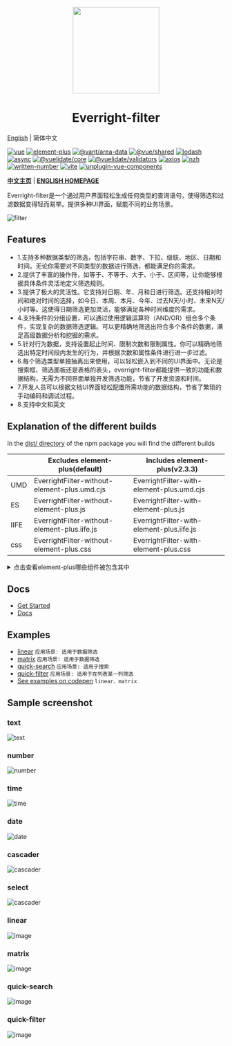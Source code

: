 <p align="center"><img height="200px" src="https://github.com/Liberty-liu/Liberty-liu/assets/21301475/0d71a431-d2d4-4f67-b8bb-d230f7dc258b"></p>
<h1 align="center">Everright-filter</h1>

[English](./README.md) | 简体中文

[![vue](https://img.shields.io/badge/vue-%3E%3D%203-green.svg)](https://vuejs.org/)
[![element-plus](https://img.shields.io/badge/element--plus-%3E%3D%202.3.1-green.svg)](https://element-plus.gitee.io/)
[![@vant/area-data](https://img.shields.io/badge/@vant/area--data-%3E%3D%201.4.1-green.svg)](https://github.com/vant-ui/vant.git)
[![@vue/shared](https://img.shields.io/badge/@vue/shared-%3E%3D%203.2.45-green.svg)](https://github.com/vuejs/core.git)
[![lodash](https://img.shields.io/badge/lodash--es-%3E%3D%204.17.21-green.svg)](https://lodash.com/custom-builds)
[![async](https://img.shields.io/badge/async-%3E%3D%203.2.4-green.svg)](https://caolan.github.io/async/)
[![@vuelidate/core](https://img.shields.io/badge/@vuelidate/core-%3E%3D%202.0.0-green.svg)](https://github.com/vuelidate/vuelidate)
[![@vuelidate/validators](https://img.shields.io/badge/@vuelidate/validators-%3E%3D%202.0.0-green.svg)](https://github.com/vuelidate/vuelidate)
[![axios](https://img.shields.io/badge/axios-%3E%3D%201.3.4-green.svg)](https://github.com/axios/axios)
[![nzh](https://img.shields.io/badge/nzh-%3E%3D%201.0.8-green.svg)](https://github.com/cnwhy/nzh.git)
[![written-number](https://img.shields.io/badge/written--number-%3E%3D%200.11.1-green.svg)](https://github.com/yamadapc/js-written-number)
[![vite](https://img.shields.io/badge/vite-%3E%3D%203.2.5-green.svg)](https://github.com/vitejs/vite.git)
[![unplugin-vue-components](https://img.shields.io/badge/unplugin--vue--components-0.25.1-green.svg)](https://github.com/antfu/unplugin-vue-components)

**[中文主页](https://everright.site/filter/introduction.html)** | **[ENGLISH HOMEPAGE](https://everright.site/en/filter/introduction.html)**

Everright-filter是一个通过用户界面轻松生成任何类型的查询语句，使得筛选和过滤数据变得轻而易举。提供多种UI界面，赋能不同的业务场景。

![filter](https://github.com/Liberty-liu/Everright-filter/assets/21301475/2a55af5a-800a-49cd-9abe-e422cf42aabc)

## Features

* 1.支持多种数据类型的筛选，包括字符串、数字、下拉、级联、地区、日期和时间。无论你需要对不同类型的数据进行筛选，都能满足你的需求。
* 2.提供了丰富的操作符，如等于、不等于、大于、小于、区间等，让你能够根据具体条件灵活地定义筛选规则。
* 3.提供了极大的灵活性。它支持对日期、年、月和日进行筛选。还支持相对时间和绝对时间的选择，如今日、本周、本月、今年、过去N天/小时、未来N天/小时等。这使得日期筛选更加灵活，能够满足各种时间维度的需求。
* 4.支持条件的分组设置，可以通过使用逻辑运算符（AND/OR）组合多个条件，实现复杂的数据筛选逻辑。可以更精确地筛选出符合多个条件的数据，满足高级数据分析和挖掘的需求。
* 5.针对行为数据，支持设置起止时间、限制次数和限制属性。你可以精确地筛选出特定时间段内发生的行为，并根据次数和属性条件进行进一步过滤。
* 6.每个筛选类型单独抽离出来使用，可以轻松嵌入到不同的UI界面中。无论是搜索框、筛选面板还是表格的表头，everright-filter都能提供一致的功能和数据结构，无需为不同界面单独开发筛选功能，节省了开发资源和时间。
* 7.开发人员可以根据文档UI界面轻松配置所需功能的数据结构，节省了繁琐的手动编码和调试过程。
* 8.支持中文和英文

## Explanation of the different builds
In the [dist/ directory](https://unpkg.com/browse/everright-filter@1.1.0/dist/) of the npm package you will find the different builds

|   | Excludes element-plus(default)  | Includes element-plus(v2.3.3) |
| ------------- | ------------- | ------------- |
| UMD | EverrightFilter-without-element-plus.umd.cjs | EverrightFilter-with-element-plus.umd.cjs |
| ES | EverrightFilter-without-element-plus.js | EverrightFilter-with-element-plus.js |
| IIFE | EverrightFilter-without-element-plus.iife.js | EverrightFilter-with-element-plus.iife.js |
| css | EverrightFilter-without-element-plus.css | EverrightFilter-with-element-plus.css |

<details>
  <summary>点击查看element-plus哪些组件被包含其中</summary>

#### Includes element-plus(v2.3.3)
| element-plus components |
|------------------|
| ElButton         |
| ElCascader       |
| ElCheckbox       |
| ElCheckboxGroup  |
| ElDatePicker     |
| ElIcon           |
| ElInput          |
| ElInputNumber    |
| ElOption         |
| ElPopover        |
| ElScrollbar      |
| ElSelect         |
| ElSwitch         |
| ElTabPane        |
| ElTabs           |
| ElTag            |
| ElTimePicker     |
| ElTooltip        |
| vLoading         |

</details>

## Docs

+ [Get Started](https://everright.site/filter/started.html)
+ [Docs](https://everright.site/filter/doc.html)

## Examples

+ [linear](https://everright.site/demo/filter/linear.html?lang=zh-cn) `应用场景: 适用于数据筛选`
+ [matrix](https://everright.site/demo/filter/matrix.html?lang=zh-cn) `应用场景: 适用于数据筛选`
+ [quick-search](https://everright.site/demo/filter/quick-search.html?lang=zh-cn) `应用场景: 适用于搜索`
+ [quick-filter](https://everright.site/demo/filter/quick-filter.html?lang=zh-cn) `应用场景: 适用于在列表某一列筛选`
+ [See examples on codepen](https://codepen.io/liberty-liu/pen/BaGvrjx) `linear、matrix`

## Sample screenshot

### text
![text](https://github.com/Liberty-liu/Everright-filter/assets/21301475/f4c67762-60c0-44f1-bf6d-726660988309)

### number
![number](https://github.com/Liberty-liu/Everright-filter/assets/21301475/048b03a4-196d-49e0-b816-7c8ea525c50d)

### time
![time](https://github.com/Liberty-liu/Everright-filter/assets/21301475/65be8861-458b-423b-b50c-d34f97da431b)

### date
![date](https://github.com/Liberty-liu/Everright-filter/assets/21301475/c4669a5b-2a21-4d1b-b3c6-b390898ca3fd)

### cascader
![cascader](https://github.com/Liberty-liu/Everright-filter/assets/21301475/8ef740f5-f7bb-4e1d-8608-5a1bb7578e77)

### select
![cascader](https://github.com/Liberty-liu/Everright-filter/assets/21301475/c03357ae-73ce-43ff-b5dd-a65e4a4330b9)

### linear
![image](https://github.com/Liberty-liu/Everright-filter/assets/21301475/77194eeb-56dd-409e-9876-dbec7a332c11)

### matrix
![image](https://github.com/Liberty-liu/Everright-filter/assets/21301475/c0a5ff74-332a-4843-9ef8-29bd9f369bac)

### quick-search
![image](https://github.com/Liberty-liu/Everright-filter/assets/21301475/02ff7512-aa1c-43f2-8767-3cbd3837dfae)

### quick-filter
![image](https://github.com/Liberty-liu/Everright-filter/assets/21301475/a815d7fb-7425-4697-bf31-fb48899503e0)

